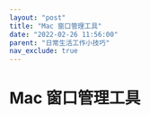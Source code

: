 ```yaml
---
layout: "post"
title: "Mac 窗口管理工具"
date: "2022-02-26 11:56:00"
parent: "日常生活工作小技巧"
nav_exclude: true
---
```


Mac 窗口管理工具
====
